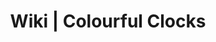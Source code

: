 ---
layout: minecraft-mod/wiki/home

title: Wiki \| Colourful Clocks
mod_id: colourfulclocks
minecraft_version: 1.21.1
permalink: /colourfulclocks/wiki/1.21.1/home
---